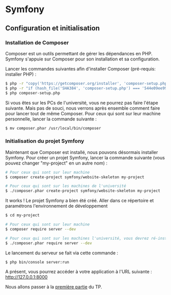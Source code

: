 # Symfony

## Configuration et initialisation

### Installation de Composer

Composer est un outils permettant de gérer les dépendances en PHP. Symfony s'appuie sur Composer pour son installation et sa configuration.

Lancer les commandes suivantes afin d'installer Composer (pré-requis: installer PHP) :

```bash
$ php -r "copy('https://getcomposer.org/installer', 'composer-setup.php');"
$ php -r "if (hash_file('SHA384', 'composer-setup.php') === '544e09ee996cdf60ece3804abc52599c22b1f40f4323403c44d44fdfdd586475ca9813a858088ffbc1f233e9b180f061') { echo 'Installer verified'; } else { echo 'Installer corrupt'; unlink('composer-setup.php'); } echo PHP_EOL;"
$ php composer-setup.php
```

Si vous êtes sur les PCs de l'université, vous ne pourrez pas faire l'étape suivante. Mais pas de souci, nous verrons après ensemble comment faire pour lancer tout de même Composer.
Pour ceux qui sont sur leur machine personnelle, lancer la commande suivante :

```bash
$ mv composer.phar /usr/local/bin/composer
```

### Initialisation du projet Symfony

Maintenant que Composer est installé, nous pouvons désormais installer Symfony. Pour créer un projet Symfony, lancer la commande suivante (vous pouvez changer "my-project" en un autre nom) :

```bash
# Pour ceux qui sont sur leur machine
$ composer create-project symfony/website-skeleton my-project

# Pour ceux qui sont sur les machines de l'université
$ ./composer.phar create-project symfony/website-skeleton my-project
```

It works ! Le projet Symfony a bien été créé. Aller dans ce répertoire et paramétrons l'environnement de développement

```bash
$ cd my-project

# Pour ceux qui sont sur leur machine
$ composer require server --dev

# Pour ceux qui sont sur les machines l'université, vous devrez ré-installer Composer dans ce dossier, puis lancer la commande suivante :
$ ./composer.phar require server --dev
```

Le lancement du serveur se fait via cette commande :

```bash
$ php bin/console server:run
```

A présent, vous pourrez accéder à votre application à l'URL suivante : http://127.0.0.1:8000

Nous allons passer à la [première partie](./BASIS.md) du TP.

